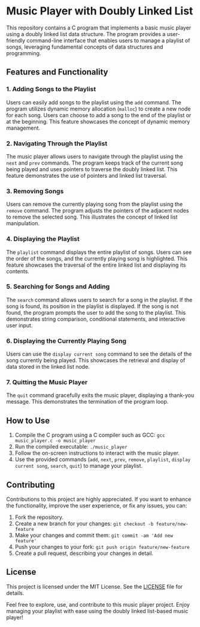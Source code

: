 # Music Player with Doubly Linked List

This repository contains a C program that implements a basic music player using a doubly linked list data structure. The program provides a user-friendly command-line interface that enables users to manage a playlist of songs, leveraging fundamental concepts of data structures and programming.

## Features and Functionality

### 1. Adding Songs to the Playlist

Users can easily add songs to the playlist using the `add` command. The program utilizes dynamic memory allocation (`malloc`) to create a new node for each song. Users can choose to add a song to the end of the playlist or at the beginning. This feature showcases the concept of dynamic memory management.

### 2. Navigating Through the Playlist

The music player allows users to navigate through the playlist using the `next` and `prev` commands. The program keeps track of the current song being played and uses pointers to traverse the doubly linked list. This feature demonstrates the use of pointers and linked list traversal.

### 3. Removing Songs

Users can remove the currently playing song from the playlist using the `remove` command. The program adjusts the pointers of the adjacent nodes to remove the selected song. This illustrates the concept of linked list manipulation.

### 4. Displaying the Playlist

The `playlist` command displays the entire playlist of songs. Users can see the order of the songs, and the currently playing song is highlighted. This feature showcases the traversal of the entire linked list and displaying its contents.

### 5. Searching for Songs and Adding

The `search` command allows users to search for a song in the playlist. If the song is found, its position in the playlist is displayed. If the song is not found, the program prompts the user to add the song to the playlist. This demonstrates string comparison, conditional statements, and interactive user input.

### 6. Displaying the Currently Playing Song

Users can use the `display current song` command to see the details of the song currently being played. This showcases the retrieval and display of data stored in the linked list node.

### 7. Quitting the Music Player

The `quit` command gracefully exits the music player, displaying a thank-you message. This demonstrates the termination of the program loop.

## How to Use

1. Compile the C program using a C compiler such as GCC: `gcc music_player.c -o music_player`
2. Run the compiled executable: `./music_player`
3. Follow the on-screen instructions to interact with the music player.
4. Use the provided commands (`add`, `next`, `prev`, `remove`, `playlist`, `display current song`, `search`, `quit`) to manage your playlist.

## Contributing

Contributions to this project are highly appreciated. If you want to enhance the functionality, improve the user experience, or fix any issues, you can:

1. Fork the repository.
2. Create a new branch for your changes: `git checkout -b feature/new-feature`
3. Make your changes and commit them: `git commit -am 'Add new feature'`
4. Push your changes to your fork: `git push origin feature/new-feature`
5. Create a pull request, describing your changes in detail.

## License

This project is licensed under the MIT License. See the [LICENSE](LICENSE) file for details.

Feel free to explore, use, and contribute to this music player project. Enjoy managing your playlist with ease using the doubly linked list-based music player!
